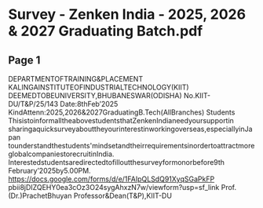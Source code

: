 # Survey - Zenken India - 2025, 2026 & 2027 Graduating Batch.pdf

## Page 1

DEPARTMENTOFTRAINING&PLACEMENT
KALINGAINSTITUTEOFINDUSTRIALTECHNOLOGY(KIIT)
DEEMEDTOBEUNIVERSITY,BHUBANESWAR(ODISHA)
No.KIIT-DU/T&P/25/143 Date:8thFeb’2025
KindAttenn:2025,2026&2027GraduatingB.Tech(AllBranches)
Students
ThisistoinformalltheabovestudentsthatZenkenIndianeedyoursupportin
sharingaquicksurveyabouttheyourinterestinworkingoverseas,especiallyinJapan
tounderstandthestudents'mindsetandtheirrequirementsinordertoattractmore
globalcompaniestorecruitinIndia.
Interestedstudentsaredirectedtofilloutthesurveyformonorbefore9th
February’2025by5.00PM.
https://docs.google.com/forms/d/e/1FAIpQLSdQ91XyqSGaPkFP
pbii8jDIZQEHY0ea3cOz3O24sygAhxzN7w/viewform?usp=sf_link
Prof.(Dr.)PrachetBhuyan
Professor&Dean(T&P),KIIT-DU

